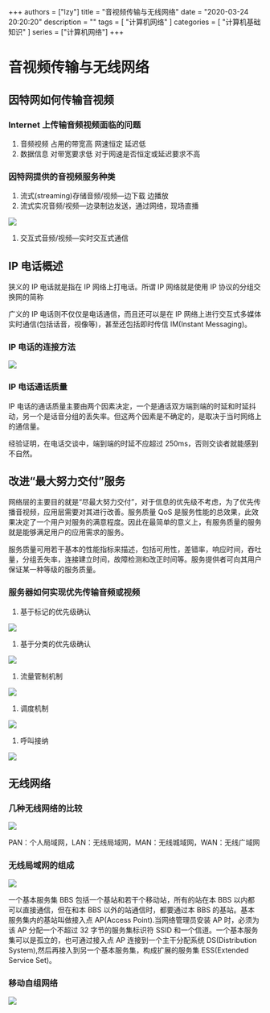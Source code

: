 +++
authors = ["lzy"]
title = "音视频传输与无线网络"
date = "2020-03-24 20:20:20"
description = ""
tags = [
    "计算机网络"
]
categories = [
    "计算机基础知识"
]
series = ["计算机网络"]
+++

# 音视频传输与无线网络

## 因特网如何传输音视频

### Internet 上传输音频视频面临的问题

1. 音频视频 占用的带宽高 网速恒定 延迟低
2. 数据信息 对带宽要求低 对于网速是否恒定或延迟要求不高

### 因特网提供的音视频服务种类

1. 流式(streaming)存储音频/视频—边下载 边播放
2. 流式实况音频/视频—边录制边发送，通过网络，现场直播

![](../static/YJkcbgWhaov8jHxa11ecvfXenlf.webp)

1. 交互式音频/视频—实时交互式通信

## IP 电话概述

狭义的 IP 电话就是指在 IP 网络上打电话。所谓 IP 网络就是使用 IP 协议的分组交换网的简称

广义的 IP 电话则不仅仅是电话通信，而且还可以是在 IP 网络上进行交互式多媒体实时通信(包括话音，视像等)，甚至还包括即时传信 IM(Instant Messaging)。

### IP 电话的连接方法

![](../static/FLKdbsigCoxHkPxDIgKcoFWGnT1.webp)

### IP 电话通话质量

IP 电话的通话质量主要由两个因素决定，一个是通话双方端到端的时延和时延抖动，另一个是话音分组的丢失率。但这两个因素是不确定的，是取决于当时网络上的通信量。

经验证明，在电话交谈中，端到端的时延不应超过 250ms，否则交谈者就能感到不自然。

## 改进“最大努力交付”服务

网络层的主要目的就是“尽最大努力交付”，对于信息的优先级不考虑，为了优先传播音视频，应用层需要对其进行改善。服务质量 QoS 是服务性能的总效果，此效果决定了一个用户对服务的满意程度。因此在最简单的意义上，有服务质量的服务就是能够满足用户的应用需求的服务。

服务质量可用若干基本的性能指标来描述，包括可用性，差错率，响应时间，吞吐量，分组丢失率，连接建立时间，故障检测和改正时间等。服务提供者可向其用户保证某一种等级的服务质量。

### 服务器如何实现优先传输音频或视频

1. 基于标记的优先级确认

![](../static/PwIpbqypwo3CcwxKdAmcVLiwnNc.webp)

1. 基于分类的优先级确认

![](../static/X0NrbDnrfoEacxxi7eEchhNtndd.webp)

1. 流量管制机制

![](../static/TmIGbmXewoKGqFxPNWucvjLinud.webp)

1. 调度机制

![](../static/LOEvbur2wo2M5qx9K4ncC1sMnTh.webp)

1. 呼叫接纳

![](../static/YLH9bYPBdooQWzxSEjvcL5OUnJh.webp)

## 无线网络

### 几种无线网络的比较

![](../static/VL0KbT9p4o3i0txFUr2cnUJOnYc.webp)

PAN：个人局域网，LAN：无线局域网，MAN：无线城域网，WAN：无线广域网

### 无线局域网的组成

![](../static/UePMbfZmdofUDcxyBt1cgp4Wn1f.webp)

一个基本服务集 BBS 包括一个基站和若干个移动站，所有的站在本 BBS 以内都可以直接通信，但在和本 BBS 以外的站通信时，都要通过本 BBS 的基站。基本服务集内的基站叫做接入点 AP(Access Point).当网络管理员安装 AP 时，必须为该 AP 分配一个不超过 32 字节的服务集标识符 SSID 和一个信道。一个基本服务集可以是孤立的，也可通过接入点 AP 连接到一个主干分配系统 DS(Distribution System),然后再接入到另一个基本服务集，构成扩展的服务集 ESS(Extended Service Set)。

### 移动自组网络

![](../static/UFdMbJlUGo4iK4xQ1wgc4KwZneh.webp)
